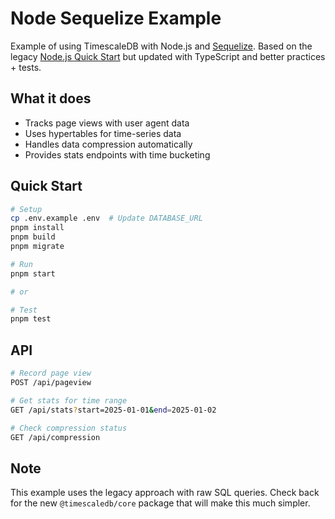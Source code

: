 # Node Sequelize Example

Example of using TimescaleDB with Node.js and [Sequelize](https://sequelize.org/). Based on the legacy [Node.js Quick Start](https://docs.timescale.com/quick-start/latest/node/) but updated with TypeScript and better practices + tests.

## What it does

- Tracks page views with user agent data
- Uses hypertables for time-series data
- Handles data compression automatically
- Provides stats endpoints with time bucketing

## Quick Start

```bash
# Setup
cp .env.example .env  # Update DATABASE_URL
pnpm install
pnpm build
pnpm migrate

# Run
pnpm start

# or

# Test
pnpm test
```

## API

```bash
# Record page view
POST /api/pageview

# Get stats for time range
GET /api/stats?start=2025-01-01&end=2025-01-02

# Check compression status
GET /api/compression
```

## Note

This example uses the legacy approach with raw SQL queries. Check back for the new `@timescaledb/core` package that will make this much simpler.
